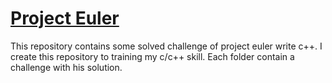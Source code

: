 # [Project Euler](https://projecteuler.net/about)

This repository contains some solved challenge of project euler write c++. I create this repository to training my c/c++ skill. Each folder contain a challenge with his solution.

